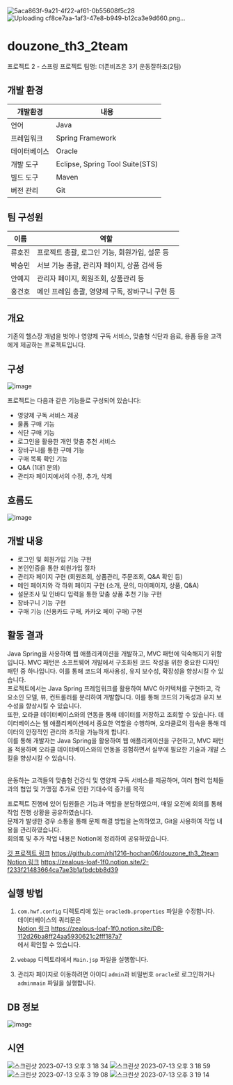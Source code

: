 ![5aca863f-9a21-4f22-af61-0b55608f5c28](https://github.com/rhj1216-hochan06/douzone_th3_2team/assets/83914448/ebb24e4f-2710-4f37-9a97-b17336fdb14f)
![Uploading cf8ce7aa-1af3-47e8-b949-b12ca3e9d660.png…]()
# douzone_th3_2team

프로젝트 2 - 스프링 프로젝트
팀명: 더존비즈온 3기 운동잘하조(2팀)

## 개발 환경
|개발환경  | 내용                                    |
| ----- | ------------------------------------- |
| 언어 | Java |
| 프레임워크 | Spring Framework |
| 데이터베이스 | Oracle |
| 개발 도구 | Eclipse, Spring Tool Suite(STS) |
| 빌드 도구 | Maven |
| 버전 관리 | Git |


## 팀 구성원

| 이름  | 역할                                          |
| ----- | --------------------------------------------- |
| 류호진 | 프로젝트 총괄, 로그인 기능, 회원가입, 설문 등   |
| 박승민 | 서브 기능 총괄, 관리자 페이지, 상품 검색 등    |
| 안예지 | 관리자 페이지, 회원조회, 상품관리 등           |
| 홍건호 | 메인 프레임 총괄, 영양제 구독, 장바구니 구현 등 |

## 개요

기존의 헬스장 개념을 벗어나 영양제 구독 서비스, 맞춤형 식단과 음료, 용품 등을 고객에게 제공하는 프로젝트입니다.

## 구성
![image](https://github.com/rhj1216-hochan06/douzone_th3_2team/assets/83914448/ae147339-d2d8-4928-8d6a-00d67793fbb2)

프로젝트는 다음과 같은 기능들로 구성되어 있습니다:
- 영양제 구독 서비스 제공
- 물품 구매 기능
- 식단 구매 기능
- 로그인을 활용한 개인 맞춤 추천 서비스
- 장바구니를 통한 구매 기능
- 구매 목록 확인 기능
- Q&A (1대1 문의)
- 관리자 페이지에서의 수정, 추가, 삭제

## 흐름도
![image](https://github.com/rhj1216-hochan06/douzone_th3_2team/assets/83914448/21515925-e3c9-4b27-ae94-907ea968f453)

## 개발 내용

- 로그인 및 회원가입 기능 구현
- 본인인증을 통한 회원가입 절차
- 관리자 페이지 구현 (회원조회, 상품관리, 주문조회, Q&A 확인 등)
- 메인 페이지와 각 하위 페이지 구현 (소개, 문의, 마이페이지, 상품, Q&A)
- 설문조사 및 인바디 입력을 통한 맞춤 상품 추천 기능 구현
- 장바구니 기능 구현
- 구매 기능 (신용카드 구매, 카카오 페이 구매) 구현

## 활동 결과
Java Spring을 사용하여 웹 애플리케이션을 개발하고, MVC 패턴에 익숙해지기 위함입니다. 
MVC 패턴은 소프트웨어 개발에서 구조화된 코드 작성을 위한 중요한 디자인 패턴 중 하나입니다. 이를 통해 코드의 재사용성, 유지 보수성, 확장성을 향상시킬 수 있습니다.<br />
프로젝트에서는 Java Spring 프레임워크를 활용하여 MVC 아키텍처를 구현하고, 각 요소인 모델, 뷰, 컨트롤러를 분리하여 개발합니다. 이를 통해 코드의 가독성과 유지 보수성을 향상시킬 수 있습니다.<br />
또한, 오라클 데이터베이스와의 연동을 통해 데이터를 저장하고 조회할 수 있습니다. 데이터베이스는 웹 애플리케이션에서 중요한 역할을 수행하며, 오라클로의 접속을 통해 데이터의 안정적인 관리와 조작을 가능하게 합니다.<br />
이를 통해 개발자는 Java Spring을 활용하여 웹 애플리케이션을 구현하고, MVC 패턴을 적용하며 오라클 데이터베이스와의 연동을 경험하면서 실무에 필요한 기술과 개발 스킬을 향상시킬 수 있습니다.<br />
<br />

운동하는 고객들의 맞춤형 건강식 및 영양제 구독 서비스를 제공하며, 여러 협력 업체들과의 협업 및 가맹점 추가로 인한 기대수익 증가를 목적 <br />

프로젝트 진행에 있어 팀원들은 기능과 역할을 분담하였으며, 매일 오전에 회의를 통해 작업 진행 상황을 공유하였습니다. <br />
문제가 발생한 경우 소통을 통해 문제 해결 방법을 논의하였고, Git을 사용하여 작업 내용을 관리하였습니다.<br />
 회의록 및 추가 작업 내용은 Notion에 정리하여 공유하였습니다.<br />

[깃 프로젝트 링크](https://github.com/rhj1216-hochan06/douzone_th3_2team) https://github.com/rhj1216-hochan06/douzone_th3_2team <br />
[Notion 링크](https://zealous-loaf-1f0.notion.site/2-f233f21483664ca7ae3b1afbdcbb8d39) https://zealous-loaf-1f0.notion.site/2-f233f21483664ca7ae3b1afbdcbb8d39 <br />

## 실행 방법

1. `com.hwf.config` 디렉토리에 있는 `oracledb.properties` 파일을 수정합니다. <br />
데이터베이스의 쿼리문은 <br />
[Notion 링크](https://zealous-loaf-1f0.notion.site/DB-112d26ba8ff24aa5930621c2fff187a7) https://zealous-loaf-1f0.notion.site/DB-112d26ba8ff24aa5930621c2fff187a7 <br />
에서 확인할 수 있습니다.

2. `webapp` 디렉토리에서 `Main.jsp` 파일을 실행합니다.

3. 관리자 페이지로 이동하려면 아이디 `admin`과 비밀번호 `oracle`로 로그인하거나 `adminmain` 파일을 실행합니다.

## DB 정보
![image](https://github.com/rhj1216-hochan06/douzone_th3_2team/assets/83914448/bd837ea6-da8f-47be-a43a-84913198194e)

## 시연

![스크린샷 2023-07-13 오후 3 18 34](https://github.com/rhj1216-hochan06/douzone_th3_2team/assets/83914448/4563cf89-3ea1-43e2-8d02-d7a34e9c6861)
![스크린샷 2023-07-13 오후 3 18 59](https://github.com/rhj1216-hochan06/douzone_th3_2team/assets/83914448/8979fbef-47a8-474a-8d9e-b06567386073)
![스크린샷 2023-07-13 오후 3 19 08](https://github.com/rhj1216-hochan06/douzone_th3_2team/assets/83914448/39d9bf2f-5fce-4641-b894-2a652d78f23b)
![스크린샷 2023-07-13 오후 3 19 14](https://github.com/rhj1216-hochan06/douzone_th3_2team/assets/83914448/132cea07-082a-41b1-975b-ae9b8f57f550)




